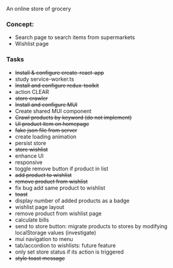 An online store of grocery

### Concept:

- Search page to search items from supermarkets
- Wishlist page


### Tasks

- ~~Install & configure create-react-app~~
- study service-worker.ts
- ~~Install and configure redux-toolkit~~
- action CLEAR
- ~~store crawler~~
- ~~Install and configure MUI~~
- Create shared MUI component
- ~~Crawl products by keyword (do not implement)~~
- ~~UI product item on homepage~~
- ~~fake json file from server~~
- create loading animation
- persist store
- ~~store wishlist~~
- enhance UI
- responsive
- toggle remove button if product in list
- ~~add product to wishlist~~
- ~~remove product from wishlist~~
- fix bug add same product to wishlist
- ~~toast~~
- display number of added products as a badge
- wishlist page layout
- remove product from wishlist page
- calculate bills
- send to store button: migrate products to stores by modifying localStorage values (investigate)
- mui navigation to menu
- tab/accordion to wishlists: future feature
- only set store status if its action is triggered
- ~~style toast message~~
